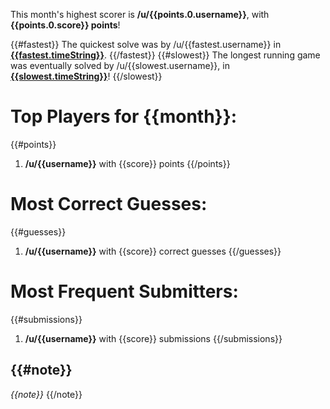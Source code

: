 This month's highest scorer is **/u/{{points.0.username}}**, with **{{points.0.score}} points**!

{{#fastest}}
The quickest solve was by /u/{{fastest.username}} in [**{{fastest.timeString}}**](https://redd.it/{{fastest.postId}}).
{{/fastest}}
{{#slowest}}
The longest running game was eventually solved by /u/{{slowest.username}}, in [**{{slowest.timeString}}**](https://redd.it/{{slowest.postId}})!
{{/slowest}}

# Top Players for {{month}}:

{{#points}}
1. **/u/{{username}}** with {{score}} points
{{/points}}

# Most Correct Guesses:

{{#guesses}}
1. **/u/{{username}}** with {{score}} correct guesses
{{/guesses}}

# Most Frequent Submitters:

{{#submissions}}
1. **/u/{{username}}** with {{score}} submissions
{{/submissions}}

{{#note}}
---
_{{note}}_
{{/note}}